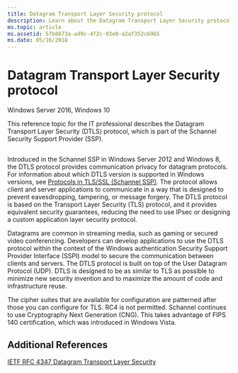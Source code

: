 ```yaml
---
title: Datagram Transport Layer Security protocol
description: Learn about the Datagram Transport Layer Security protocol, which is part of the Schannel Security Support Provider.
ms.topic: article
ms.assetid: 57b8873a-ad9c-4f2c-93e0-a2af352c6965
ms.date: 05/16/2018
---
```

# Datagram Transport Layer Security protocol

Windows Server 2016, Windows 10

This reference topic for the IT professional describes the Datagram Transport Layer Security (DTLS) protocol, which is part of the Schannel Security Support Provider (SSP).

## <a name="BKMK_DTLS"></a>
Introduced in the Schannel SSP in Windows Server 2012 and Windows 8, the DTLS protocol provides communication privacy for datagram protocols. For information about which DTLS version is supported in Windows versions, see [Protocols in TLS/SSL (Schannel SSP)](/windows/win32/secauthn/protocols-in-tls-ssl--schannel-ssp-). The protocol allows client and server applications to communicate in a way that is designed to prevent eavesdropping, tampering, or message forgery. The DTLS protocol is based on the Transport Layer Security (TLS) protocol, and it provides equivalent security guarantees, reducing the need to use IPsec or designing a custom application layer security protocol.

Datagrams are common in streaming media, such as gaming or secured video conferencing. Developers can develop applications to use the DTLS protocol within the context of the Windows authentication Security Support Provider Interface (SSPI) model to secure the communication between clients and servers. The DTLS protocol is built on top of the User Datagram Protocol (UDP). DTLS is designed to be as similar to TLS as possible to minimize new security invention and to maximize the amount of code and infrastructure reuse.

The cipher suites that are available for configuration are patterned after those you can configure for TLS. RC4 is not permitted. Schannel continues to use Cryptography Next Generation (CNG). This takes advantage of FIPS 140 certification, which was introduced in Windows Vista.

## Additional References

[IETF RFC 4347 Datagram Transport Layer Security](https://datatracker.ietf.org/doc/html/rfc4347)